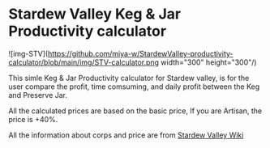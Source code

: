 # Stardew Valley Keg & Jar Productivity calculator
![img-STV](https://github.com/miya-w/StardewValley-productivity-calculator/blob/main/img/STV-calculator.png width="300" height="300"/)

This simle Keg & Jar Productivity calculator for Stardew valley, is for the user compare the profit, time comsuming, and daily profit between the Keg and Preserve Jar.

All the calculated prices are based on the basic price, If you are Artisan, the price is +40%.

All the information about corps and price are from [Stardew Valley Wiki](https://www.stardewvalleywiki.com/Stardew_Valley_Wiki" ) 

